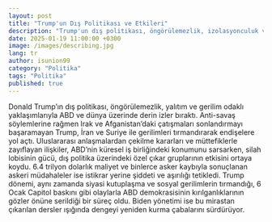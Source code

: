 ```yaml
---
layout: post
title: "Trump'un Dış Politikası ve Etkileri"
description: "Trump'un dış politikası, öngörülemezlik, izolasyonculuk ve karşıtlık ile karakterize edildi ve ABD ile dünya üzerinde kalıcı bir etki bıraktı."
date: 2025-01-19 11:00:00 +0300
image: /images/describing.jpg
lang: tr
author: isunion99
category: "Politika"
tags: "Politika"
published: true
---
```



Donald Trump’ın dış politikası, öngörülemezlik, yalıtım ve gerilim odaklı yaklaşımlarıyla ABD ve dünya üzerinde derin izler bıraktı. Anti-savaş söylemlerine rağmen Irak ve Afganistan’daki çatışmaları sonlandırmayı başaramayan Trump, İran ve Suriye ile gerilimleri tırmandırarak endişelere yol açtı. Uluslararası anlaşmalardan çekilme kararları ve müttefiklerle zayıflayan ilişkiler, ABD’nin küresel iş birliğindeki konumunu sarsarken, silah lobisinin gücü, dış politika üzerindeki özel çıkar gruplarının etkisini ortaya koydu. 6.4 trilyon dolarlık maliyet ve binlerce asker kaybıyla sonuçlanan askeri müdahaleler ise istikrar yerine şiddeti ve aşırılığı tetikledi. Trump dönemi, aynı zamanda siyasi kutuplaşma ve sosyal gerilimlerin tırmandığı, 6 Ocak Capitol baskını gibi olaylarla ABD demokrasisinin kırılganlıklarının gözler önüne serildiği bir süreç oldu. Biden yönetimi ise bu mirastan çıkarılan dersler ışığında dengeyi yeniden kurma çabalarını sürdürüyor.
